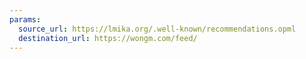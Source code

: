 ```yaml
---
params:
  source_url: https://lmika.org/.well-known/recommendations.opml
  destination_url: https://wongm.com/feed/
---
```

